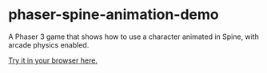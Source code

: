 # phaser-spine-animation-demo
A Phaser 3 game that shows how to use a character animated in Spine, with arcade physics enabled.

[Try it in your browser here.](https://kenhalbert.github.io/phaser-spine-animation-demo/)